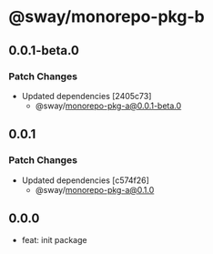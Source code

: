 # @sway/monorepo-pkg-b

## 0.0.1-beta.0

### Patch Changes

- Updated dependencies [2405c73]
  - @sway/monorepo-pkg-a@0.0.1-beta.0

## 0.0.1

### Patch Changes

- Updated dependencies [c574f26]
  - @sway/monorepo-pkg-a@0.1.0

## 0.0.0

- feat: init package
